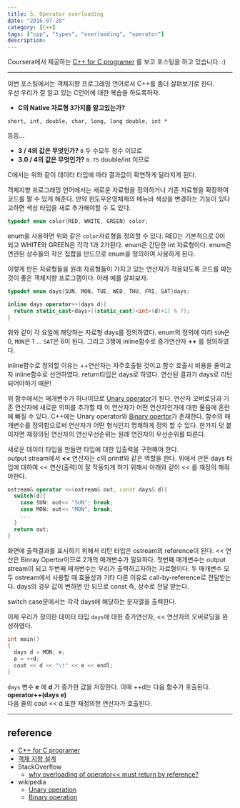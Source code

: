 ```yaml
---
title: 5. Operator overloading
date: "2016-07-20"
category: [C++]
tags: ["cpp", "types", "overloading", "operator"]
description:
---
```


Coursera에서 제공하는 [C++ for C programer](https://www.coursera.org/learn/c-plus-plus-a/home/info) 를 보고 포스팅을 하고 있습니다. :)

---

이번 포스팅에서는 객체지향 프로그래밍 언어로서 C++를 좀더 살펴보기로 한다.  
우선 우리가 잘 알고 있는 C언어에 대한 복습을 하도록하자.

- **C의 Native 자료형 3가지를 알고있는가?**
```
short, int, double, char, long, long double, int *
```
등등...

- **3 / 4의 값은 무엇인가?**  `0` 두 수모두 정수 이므로
- **3.0 / 4의 값은 무엇인가?** `0.75` double/int 이므로

C에서는 위와 같이 데이터 타입에 따라 결과값이 확연하게 달라지게 된다.

객체지향 프로그래밍 언어에서는 새로운 자료형을 정의하거나 기존 자료형을 확장하여 코드를 짤 수 있게 해준다. 만약 윈도우운영체제의 메뉴바 색상을 변경하는 기능이 있다고하면 색상 타입을 새로 추가해야할 수 도 있다.

```c
typedef enum color{RED, WHITE, GREEN} color;
```

enum을 사용하면 위와 같은 `color`자료형을 정의할 수 있다. RED는 기본적으로 0이 되고 WHITE와 GREEN은 각각 1과 2가된다. enum은 간단한 int 자료형이다. enum은 연관된 상수들의 작은 집합을 만드므로 enum을 정의하여 사용하게 된다.

이렇게 만든 자료형들을 원래 자료형들이 가지고 있는 연산자가 적용되도록 코드를 짜는것이 좋은 객체지향 프로그램이다. 아래 예를 살펴보자.
```cpp
typedef enum days{SUN, MON, TUE, WED, THU, FRI, SAT}days;

inline days operator++(days d){
  return static_cast<days>((static_cast)<int>(d)+1) % 7);
}
```

위와 같이 각 요일에 해당하는 자료형 days를 정의하였다. enum의 정의에 따라 `SUN`은 0, `MON`은 1 ... `SAT`은 6이 된다. 그리고 3행에 inline함수로 증가연산자 **++** 를 정의하였다.

inline함수로 정의할 이유는 ++연산자는 자주호출될 것이고 함수 호출시 비용을 줄이고자 inline함수로 선언하였다. return타입은 days로 하였다. 연산된 결과가 days로 리턴되어야하기 때문!

위 함수에서는 매개변수가 하나이므로 [Unary operator](https://en.wikipedia.org/wiki/Unary_operation)가 된다. 연산자 오버로딩과 기존 연산자에 새로운 의미를 추가할 때 이 연산자가 어떤 연산자인가에 대한 물음에 혼란에 빠질 수 있다. C++에는 Unary operator와 [Binary opertor](https://en.wikipedia.org/wiki/Binary_operation)가 존재한다. 함수의 매개변수를 정의함으로써 연산자가 어떤 형식인지 명쾌하게 정의 할 수 있다. 한가지 덧 붙이자면 재정의된 연산자의 연산우선순위는 원래 연잔자의 우선순위를 따른다.

새로운 데이터 타입을 만들면 타입에 대한 입출력을 구현해야 한다.  
output stream에서 **<<** 연산자는 c의 printf와 같은 역할을 한다. 위에서 만든 days 타입에 대하여 << 연산(출력)이 잘 작동되게 하기 위해서 아래와 같이 << 를 재정의 해줘야한다.

```cpp
ostream& operator <<(ostream& out, const days& d){
  switch(d){
    case SUN: out<< "SUN"; break;
    case MON: out<< "MON"; break;
    ...
  }
  return out;
}
```

화면에 출력결과를 표시하기 위해서 리턴 타입은 ostream의 reference이 된다. << 연산은 Binray Opertor이므로 2개의 매개변수가 필요하다. 첫번째 매개변수는 output stream이 되고 두번째 매개변수는 우리가 출력하고자하는 자료형이다.  두 매개변수 모두 ostream에서 사용할 때 효율성과 기타 다른 이유로 call-by-reference로 전달받는다. days의 경우 값이 변하면 안 되므로 const 즉, 상수로 전달 받는다.

switch case문에서는 각각 days에 해당하는 문자열을 출력한다.

이제 우리가 정의한 데이터 타입 `days`에 대한 증가연산자, << 연산자의 오버로딩을 완성하였다.

```cpp
int main()
{
  days d = MON, e;
  e = ++d;
  cout << d << "\t" << e << endl;
}
```

`days` 변수 **e** 에 **d** 가 증가한 값을 저장한다. 이때 ++d는 다음 함수가 호출된다. **operator++(days e)**  
다음 줄의 cout << d 또한 재정의한 연산자가 호출된다.

---

## reference

- [C++ for C programer](https://www.coursera.org/learn/c-plus-plus-a/home/info)
- [객체 지향 설계](http://terms.naver.com/entry.nhn?docId=831385&cid=42344&categoryId=42344)
- StackOverflow
  - [why overloading of operator<< must return by reference?](http://stackoverflow.com/questions/9646893/why-overloading-of-operator-must-return-by-reference)
- wikipedia
  - [Unary operation](https://en.wikipedia.org/wiki/Unary_operation)
  - [Binary operation](https://en.wikipedia.org/wiki/Binary_operation)

